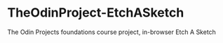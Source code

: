 # TheOdinProject-EtchASketch
The Odin Projects foundations course project, in-browser Etch A Sketch
